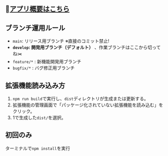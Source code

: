 ## 🔗[アプリ概要はこちら](docs/SystemSpecification.md)

## ブランチ運用ルール
- `main`: リリース用ブランチ ※直接のコミット禁止!
- **`develop`: 開発用ブランチ（デフォルト）** 、作業ブランチはここから切ってね✂️
- `feature/*` : 新機能開発用ブランチ
- `bugfix/*` : バグ修正用ブランチ

## 拡張機能読み込み方
1. `npm run build`で実行し、`dist`ディレクトリが生成または更新する。
2. 拡張機能の管理画面で「パッケージ化されていない拡張機能を読み込む」をクリック。
3. 1で生成した`dist/`を選択。

## 初回のみ
ターミナルで`npm install`を実行

